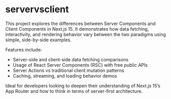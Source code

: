 # servervsclient

This project explores the differences between Server Components and Client Components in Next.js 15. It demonstrates how data fetching, interactivity, and rendering behavior vary between the two paradigms using simple, side-by-side examples.

Features include:

- Server-side and client-side data fetching comparisons
- Usage of React Server Components (RSC) with free public APIs
- Server Actions vs traditional client mutation patterns
- Caching, streaming, and loading behavior demos

Ideal for developers looking to deepen their understanding of Next.js 15’s App Router and how to think in terms of server-first architecture.
